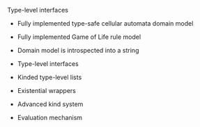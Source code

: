 Type-level interfaces

- Fully implemented type-safe cellular automata domain model
- Fully implemented Game of Life rule model
- Domain model is introspected into a string

- Type-level interfaces
- Kinded type-level lists
- Existential wrappers
- Advanced kind system
- Evaluation mechanism
